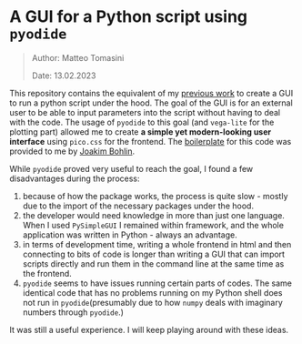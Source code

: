 # A GUI for a Python script using `pyodide`

> Author: Matteo Tomasini
>
> Date: 13.02.2023

This repository contains the equivalent of my [previous work](https://github.com/mtomasini/SimpleGUI_prototype) to create a GUI to run a python script under the hood. The goal of the GUI is for an external user to be able to input parameters into the script without having to deal with the code. The usage of `pyodide` to this goal (and `vega-lite` for the plotting part) allowed me to create __a simple yet modern-looking user interface__ using `pico.css` for the frontend. The [boilerplate](https://github.com/Akodiat/pyodide_boilerplate) for this code was provided to me by [Joakim Bohlin](https://github.com/Akodiat).

While `pyodide` proved very useful to reach the goal, I found a few disadvantages during the process:

1) because of how the package works, the process is quite slow - mostly due to the import of the necessary packages under the hood.
2) the developer would need knowledge in more than just one language. When I used `PySimpleGUI` I remained within framework, and the whole application was written in Python - always an advantage. 
3) in terms of development time, writing a whole frontend in html and then connecting to bits of code is longer than writing a GUI that can import scripts directly and run them in the command line at the same time as the frontend.
4) `pyodide` seems to have issues running certain parts of codes. The same identical code that has no problems running on my Python shell does not run in `pyodide`(presumably due to how `numpy` deals with imaginary numbers through `pyodide`.)

It was still a useful experience. I will keep playing around with these ideas.
